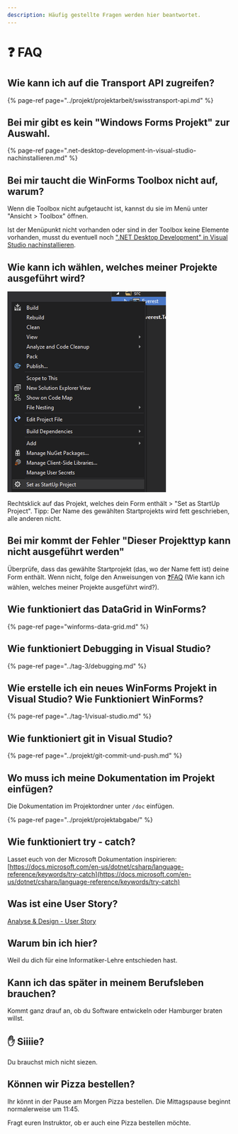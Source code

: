 ```yaml
---
description: Häufig gestellte Fragen werden hier beantwortet.
---
```


# ❓ FAQ

## Wie kann ich auf die Transport API zugreifen?

{% page-ref page="../projekt/projektarbeit/swisstransport-api.md" %}

## Bei mir gibt es kein "Windows Forms Projekt" zur Auswahl.

{% page-ref page=".net-desktop-development-in-visual-studio-nachinstallieren.md" %}

## Bei mir taucht die WinForms Toolbox nicht auf, warum?

Wenn die Toolbox nicht aufgetaucht ist, kannst du sie im Menü unter "Ansicht &gt; Toolbox" öffnen.

Ist der Menüpunkt nicht vorhanden oder sind in der Toolbox keine Elemente vorhanden, musst du eventuell noch [".NET Desktop Development" in Visual Studio nachinstallieren](.net-desktop-development-in-visual-studio-nachinstallieren.md).

## Wie kann ich wählen, welches meiner Projekte ausgeführt wird?

![Startprojekt setzen](../.gitbook/assets/image%20%28156%29.png)

Rechtsklick auf das Projekt, welches dein Form enthält &gt; "Set as StartUp Project". Tipp: Der Name des gewählten Startprojekts wird fett geschrieben, alle anderen nicht.

## Bei mir kommt der Fehler "Dieser Projekttyp kann nicht ausgeführt werden"

Überprüfe, dass das gewählte Startprojekt \(das, wo der Name fett ist\) deine Form enthält. Wenn nicht, folge den Anweisungen von [❓FAQ](./#wie-kann-ich-waehlen-welches-meiner-projekte-ausgefuehrt-wird) \(Wie kann ich wählen, welches meiner Projekte ausgeführt wird?\).

## Wie funktioniert das DataGrid in WinForms?

{% page-ref page="winforms-data-grid.md" %}

## Wie funktioniert Debugging in Visual Studio?

{% page-ref page="../tag-3/debugging.md" %}

## Wie erstelle ich ein neues WinForms Projekt in Visual Studio? Wie Funktioniert WinForms?

{% page-ref page="../tag-1/visual-studio.md" %}

## Wie funktioniert git in Visual Studio?

{% page-ref page="../projekt/git-commit-und-push.md" %}

## Wo muss ich meine Dokumentation im Projekt einfügen?

Die Dokumentation im Projektordner unter `/doc` einfügen.

{% page-ref page="../projekt/projektabgabe/" %}

## Wie funktioniert try - catch?

Lasset euch von der Microsoft Dokumentation inspirieren:  
[https://docs.microsoft.com/en-us/dotnet/csharp/language-reference/keywords/try-catch](https://docs.microsoft.com/en-us/dotnet/csharp/language-reference/keywords/try-catch)

## Was ist eine User Story?

[Analyse & Design - User Story](../tag-2/analyse-and-design.md#user-story)

## Warum bin ich hier?

Weil du dich für eine Informatiker-Lehre entschieden hast.

## Kann ich das später in meinem Berufsleben brauchen?

Kommt ganz drauf an, ob du Software entwickeln oder Hamburger braten willst.

## ✋ Siiiie?

Du brauchst mich nicht siezen.

## Können wir Pizza bestellen?

Ihr könnt in der Pause am Morgen Pizza bestellen. Die Mittagspause beginnt normalerweise um 11:45.

Fragt euren Instruktor, ob er auch eine Pizza bestellen möchte.

